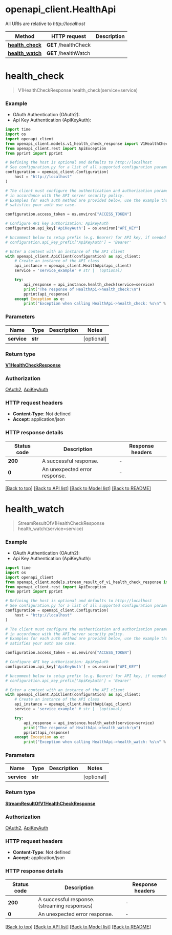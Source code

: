 # openapi_client.HealthApi

All URIs are relative to *http://localhost*

Method | HTTP request | Description
------------- | ------------- | -------------
[**health_check**](HealthApi.md#health_check) | **GET** /healthCheck | 
[**health_watch**](HealthApi.md#health_watch) | **GET** /healthWatch | 


# **health_check**
> V1HealthCheckResponse health_check(service=service)



### Example

* OAuth Authentication (OAuth2):
* Api Key Authentication (ApiKeyAuth):
```python
import time
import os
import openapi_client
from openapi_client.models.v1_health_check_response import V1HealthCheckResponse
from openapi_client.rest import ApiException
from pprint import pprint

# Defining the host is optional and defaults to http://localhost
# See configuration.py for a list of all supported configuration parameters.
configuration = openapi_client.Configuration(
    host = "http://localhost"
)

# The client must configure the authentication and authorization parameters
# in accordance with the API server security policy.
# Examples for each auth method are provided below, use the example that
# satisfies your auth use case.

configuration.access_token = os.environ["ACCESS_TOKEN"]

# Configure API key authorization: ApiKeyAuth
configuration.api_key['ApiKeyAuth'] = os.environ["API_KEY"]

# Uncomment below to setup prefix (e.g. Bearer) for API key, if needed
# configuration.api_key_prefix['ApiKeyAuth'] = 'Bearer'

# Enter a context with an instance of the API client
with openapi_client.ApiClient(configuration) as api_client:
    # Create an instance of the API class
    api_instance = openapi_client.HealthApi(api_client)
    service = 'service_example' # str |  (optional)

    try:
        api_response = api_instance.health_check(service=service)
        print("The response of HealthApi->health_check:\n")
        pprint(api_response)
    except Exception as e:
        print("Exception when calling HealthApi->health_check: %s\n" % e)
```



### Parameters

Name | Type | Description  | Notes
------------- | ------------- | ------------- | -------------
 **service** | **str**|  | [optional] 

### Return type

[**V1HealthCheckResponse**](V1HealthCheckResponse.md)

### Authorization

[OAuth2](../README.md#OAuth2), [ApiKeyAuth](../README.md#ApiKeyAuth)

### HTTP request headers

 - **Content-Type**: Not defined
 - **Accept**: application/json

### HTTP response details
| Status code | Description | Response headers |
|-------------|-------------|------------------|
**200** | A successful response. |  -  |
**0** | An unexpected error response. |  -  |

[[Back to top]](#) [[Back to API list]](../README.md#documentation-for-api-endpoints) [[Back to Model list]](../README.md#documentation-for-models) [[Back to README]](../README.md)

# **health_watch**
> StreamResultOfV1HealthCheckResponse health_watch(service=service)



### Example

* OAuth Authentication (OAuth2):
* Api Key Authentication (ApiKeyAuth):
```python
import time
import os
import openapi_client
from openapi_client.models.stream_result_of_v1_health_check_response import StreamResultOfV1HealthCheckResponse
from openapi_client.rest import ApiException
from pprint import pprint

# Defining the host is optional and defaults to http://localhost
# See configuration.py for a list of all supported configuration parameters.
configuration = openapi_client.Configuration(
    host = "http://localhost"
)

# The client must configure the authentication and authorization parameters
# in accordance with the API server security policy.
# Examples for each auth method are provided below, use the example that
# satisfies your auth use case.

configuration.access_token = os.environ["ACCESS_TOKEN"]

# Configure API key authorization: ApiKeyAuth
configuration.api_key['ApiKeyAuth'] = os.environ["API_KEY"]

# Uncomment below to setup prefix (e.g. Bearer) for API key, if needed
# configuration.api_key_prefix['ApiKeyAuth'] = 'Bearer'

# Enter a context with an instance of the API client
with openapi_client.ApiClient(configuration) as api_client:
    # Create an instance of the API class
    api_instance = openapi_client.HealthApi(api_client)
    service = 'service_example' # str |  (optional)

    try:
        api_response = api_instance.health_watch(service=service)
        print("The response of HealthApi->health_watch:\n")
        pprint(api_response)
    except Exception as e:
        print("Exception when calling HealthApi->health_watch: %s\n" % e)
```



### Parameters

Name | Type | Description  | Notes
------------- | ------------- | ------------- | -------------
 **service** | **str**|  | [optional] 

### Return type

[**StreamResultOfV1HealthCheckResponse**](StreamResultOfV1HealthCheckResponse.md)

### Authorization

[OAuth2](../README.md#OAuth2), [ApiKeyAuth](../README.md#ApiKeyAuth)

### HTTP request headers

 - **Content-Type**: Not defined
 - **Accept**: application/json

### HTTP response details
| Status code | Description | Response headers |
|-------------|-------------|------------------|
**200** | A successful response.(streaming responses) |  -  |
**0** | An unexpected error response. |  -  |

[[Back to top]](#) [[Back to API list]](../README.md#documentation-for-api-endpoints) [[Back to Model list]](../README.md#documentation-for-models) [[Back to README]](../README.md)

